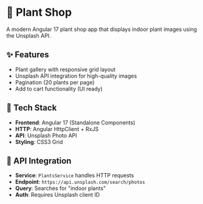 # 🌱 Plant Shop

A modern Angular 17 plant shop app that displays indoor plant images using the Unsplash API.

## ✨ Features
- Plant gallery with responsive grid layout
- Unsplash API integration for high-quality images
- Pagination (20 plants per page)
- Add to cart functionality (UI ready)

## 🚀 Tech Stack
- **Frontend**: Angular 17 (Standalone Components)
- **HTTP**: Angular HttpClient + RxJS
- **API**: Unsplash Photo API
- **Styling**: CSS3 Grid

## 🔧 API Integration
- **Service**: `PlantsService` handles HTTP requests
- **Endpoint**: `https://api.unsplash.com/search/photos`
- **Query**: Searches for "indoor plants"
- **Auth**: Requires Unsplash client ID


